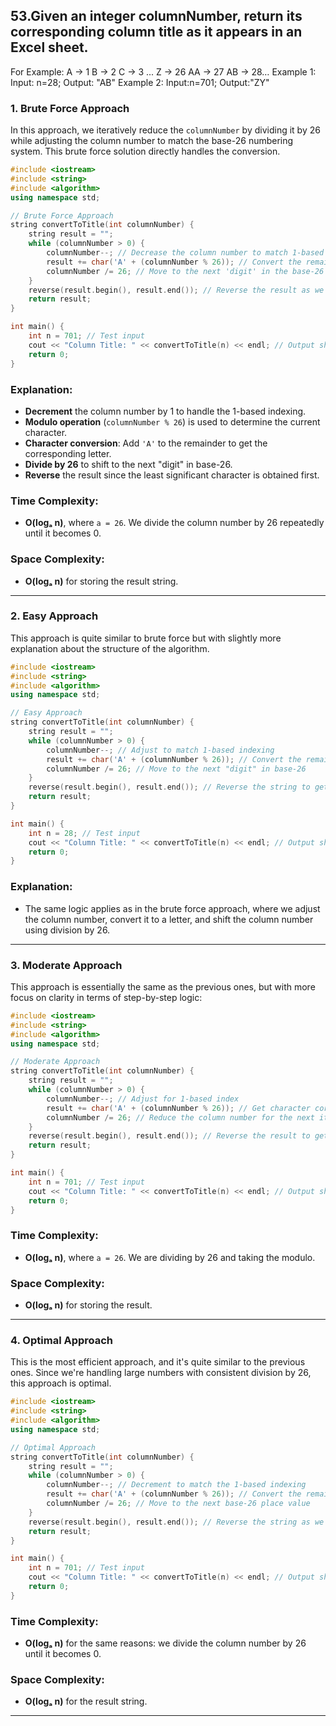 ## 53.Given an integer columnNumber, return its corresponding column title as it appears in an Excel sheet.
For Example:
A -> 1
B -> 2
C -> 3
...
Z -> 26
AA -> 27
AB -> 28…
Example 1: Input: n=28; Output: "AB"
Example 2: Input:n=701; Output:"ZY"

### 1. **Brute Force Approach**

In this approach, we iteratively reduce the `columnNumber` by dividing it by 26 while adjusting the column number to match the base-26 numbering system. This brute force solution directly handles the conversion.

```cpp
#include <iostream>
#include <string>
#include <algorithm> 
using namespace std;

// Brute Force Approach
string convertToTitle(int columnNumber) {
    string result = "";
    while (columnNumber > 0) {
        columnNumber--; // Decrease the column number to match 1-based indexing
        result += char('A' + (columnNumber % 26)); // Convert the remainder to a character (A=0, B=1, ..., Z=25)
        columnNumber /= 26; // Move to the next 'digit' in the base-26 system
    }
    reverse(result.begin(), result.end()); // Reverse the result as we are building it from least significant to most significant
    return result;
}

int main() {
    int n = 701; // Test input
    cout << "Column Title: " << convertToTitle(n) << endl; // Output should be "ZY"
    return 0;
}
```

### Explanation:

- **Decrement** the column number by 1 to handle the 1-based indexing.
- **Modulo operation** (`columnNumber % 26`) is used to determine the current character.
- **Character conversion**: Add `'A'` to the remainder to get the corresponding letter.
- **Divide by 26** to shift to the next "digit" in base-26.
- **Reverse** the result since the least significant character is obtained first.

### Time Complexity:
- **O(logₐ n)**, where `a = 26`. We divide the column number by 26 repeatedly until it becomes 0.
  
### Space Complexity:
- **O(logₐ n)** for storing the result string.

---

### 2. **Easy Approach**

This approach is quite similar to brute force but with slightly more explanation about the structure of the algorithm.

```cpp
#include <iostream>
#include <string>
#include <algorithm> 
using namespace std;

// Easy Approach
string convertToTitle(int columnNumber) {
    string result = "";
    while (columnNumber > 0) {
        columnNumber--; // Adjust to match 1-based indexing
        result += char('A' + (columnNumber % 26)); // Convert the remainder to character
        columnNumber /= 26; // Move to the next "digit" in base-26
    }
    reverse(result.begin(), result.end()); // Reverse the string to get the correct order
    return result;
}

int main() {
    int n = 28; // Test input
    cout << "Column Title: " << convertToTitle(n) << endl; // Output should be "AB"
    return 0;
}
```

### Explanation:
- The same logic applies as in the brute force approach, where we adjust the column number, convert it to a letter, and shift the column number using division by 26.

---

### 3. **Moderate Approach**

This approach is essentially the same as the previous ones, but with more focus on clarity in terms of step-by-step logic:

```cpp
#include <iostream>
#include <string>
#include <algorithm> 
using namespace std;

// Moderate Approach
string convertToTitle(int columnNumber) {
    string result = "";
    while (columnNumber > 0) {
        columnNumber--; // Adjust for 1-based index
        result += char('A' + (columnNumber % 26)); // Get character corresponding to the remainder
        columnNumber /= 26; // Reduce the column number for the next iteration
    }
    reverse(result.begin(), result.end()); // Reverse the result to get the correct order
    return result;
}

int main() {
    int n = 701; // Test input
    cout << "Column Title: " << convertToTitle(n) << endl; // Output should be "ZY"
    return 0;
}
```

### Time Complexity:
- **O(logₐ n)**, where `a = 26`. We are dividing by 26 and taking the modulo.

### Space Complexity:
- **O(logₐ n)** for storing the result.

---

### 4. **Optimal Approach**

This is the most efficient approach, and it's quite similar to the previous ones. Since we're handling large numbers with consistent division by 26, this approach is optimal.

```cpp
#include <iostream>
#include <string>
#include <algorithm> 
using namespace std;

// Optimal Approach
string convertToTitle(int columnNumber) {
    string result = "";
    while (columnNumber > 0) {
        columnNumber--; // Decrement to match the 1-based indexing
        result += char('A' + (columnNumber % 26)); // Convert the remainder to the corresponding letter
        columnNumber /= 26; // Move to the next base-26 place value
    }
    reverse(result.begin(), result.end()); // Reverse the string as we build it backwards
    return result;
}

int main() {
    int n = 701; // Test input
    cout << "Column Title: " << convertToTitle(n) << endl; // Output should be "ZY"
    return 0;
}
```

### Time Complexity:
- **O(logₐ n)** for the same reasons: we divide the column number by 26 until it becomes 0.

### Space Complexity:
- **O(logₐ n)** for the result string.

---
